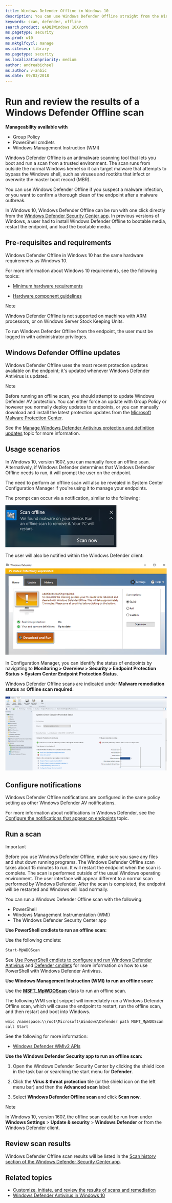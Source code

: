 ```yaml
---
title: Windows Defender Offline in Windows 10
description: You can use Windows Defender Offline straight from the Windows Defender Antivirus app. You can also manage how it is deployed in your network.
keywords: scan, defender, offline
search.product: eADQiWindows 10XVcnh
ms.pagetype: security
ms.prod: w10
ms.mktglfcycl: manage
ms.sitesec: library
ms.pagetype: security
ms.localizationpriority: medium
author: andreabichsel
ms.author: v-anbic
ms.date: 09/03/2018
---
```


# Run and review the results of a Windows Defender Offline scan

**Manageability available with**

- Group Policy
- PowerShell cmdlets
- Windows Management Instruction (WMI)

Windows Defender Offline is an antimalware scanning tool that lets you boot and run a scan from a trusted environment. The scan runs from outside the normal Windows kernel so it can target malware that attempts to bypass the Windows shell, such as viruses and rootkits that infect or overwrite the master boot record (MBR).

You can use Windows Defender Offline if you suspect a malware infection, or you want to confirm a thorough clean of the endpoint after a malware outbreak.

In Windows 10, Windows Defender Offline can be run with one click directly from the [Windows Defender Security Center app](windows-defender-security-center-antivirus.md). In previous versions of Windows, a user had to install Windows Defender Offline to bootable media, restart the endpoint, and load the bootable media.

## Pre-requisites and requirements

Windows Defender Offline in Windows 10 has the same hardware requirements as Windows 10. 

For more information about Windows 10 requirements, see the following topics:

- [Minimum hardware requirements](https://msdn.microsoft.com/library/windows/hardware/dn915086(v=vs.85).aspx)

- [Hardware component guidelines](https://msdn.microsoft.com/library/windows/hardware/dn915049(v=vs.85).aspx)

> [!NOTE]
> Windows Defender Offline is not supported on machines with ARM processors, or on Windows Server Stock Keeping Units.

To run Windows Defender Offline from the endpoint, the user must be logged in with administrator privileges.
 
## Windows Defender Offline updates

Windows Defender Offline uses the most recent protection updates available on the endpoint; it's updated whenever Windows Defender Antivirus is updated. 

> [!NOTE]
> Before running an offline scan, you should attempt to update Windows Defender AV protection. You can either force an update with Group Policy or however you normally deploy updates to endpoints, or you can manually download and install the latest protection updates from the [Microsoft Malware Protection Center](https://www.microsoft.com/security/portal/definitions/adl.aspx).

See the [Manage Windows Defender Antivirus protection and definition updates](manage-protection-updates-windows-defender-antivirus.md) topic for more information.

## Usage scenarios

In Windows 10, version 1607, you can manually force an offline scan. Alternatively, if Windows Defender determines that Windows Defender Offline needs to run, it will prompt the user on the endpoint. 

The need to perform an offline scan will also be revealed in System Center Configuration Manager if you're using it to manage your endpoints.

The prompt can occur via a notification, similar to the following:

![Windows notification showing the requirement to run Windows Defender Offline](images/defender/notification.png)

The user will also be notified within the Windows Defender client:

![Windows Defender showing the requirement to run Windows Defender Offline](images/defender/client.png)

In Configuration Manager, you can identify the status of endpoints by navigating to **Monitoring > Overview > Security > Endpoint Protection Status > System Center Endpoint Protection Status**. 

Windows Defender Offline scans are indicated under **Malware remediation status** as **Offline scan required**.

![System Center Configuration Manager indicating a Windows Defender Offline scan is required](images/defender/sccm-wdo.png)

## Configure notifications
<a name="manage-notifications"></a>

Windows Defender Offline notifications are configured in the same policy setting as other Windows Defender AV notifications.

For more information about notifications in Windows Defender, see the [Configure the notifications that appear on endpoints](configure-notifications-windows-defender-antivirus.md) topic.

## Run a scan 

> [!IMPORTANT]
> Before you use Windows Defender Offline, make sure you save any files and shut down running programs. The Windows Defender Offline scan takes about 15 minutes to run. It will restart the endpoint when the scan is complete. The scan is performed outside of the usual Windows operating environment. The user interface will appear different to a normal scan performed by Windows Defender. After the scan is completed, the endpoint will be restarted and Windows will load normally.

You can run a Windows Defender Offline scan with the following:

- PowerShell
- Windows Management Instrumentation (WMI)
- The Windows Defender Security Center app



**Use PowerShell cmdlets to run an offline scan:**

Use the following cmdlets:

```PowerShell
Start-MpWDOScan
```

See [Use PowerShell cmdlets to configure and run Windows Defender Antivirus](use-powershell-cmdlets-windows-defender-antivirus.md) and [Defender cmdlets](https://technet.microsoft.com/en-us/library/dn433280.aspx) for more information on how to use PowerShell with Windows Defender Antivirus.

**Use Windows Management Instruction (WMI) to run an offline scan:**

Use the [**MSFT_MpWDOScan**](https://msdn.microsoft.com/en-us/library/dn455323(v=vs.85).aspx) class to run an offline scan.

The following WMI script snippet will immediately run a Windows Defender Offline scan, which will cause the endpoint to restart, run the offline scan, and then restart and boot into Windows.

```WMI
wmic /namespace:\\root\Microsoft\Windows\Defender path MSFT_MpWDOScan call Start 
```

See the following for more information:
- [Windows Defender WMIv2 APIs](https://msdn.microsoft.com/en-us/library/dn439477(v=vs.85).aspx)


**Use the Windows Defender Security app to run an offline scan:**

1. Open the Windows Defender Security Center by clicking the shield icon in the task bar or searching the start menu for **Defender**.

2. Click the **Virus & threat protection** tile (or the shield icon on the left menu bar) and then the **Advanced scan** label:

    
3.	Select **Windows Defender Offline scan** and click **Scan now**.


> [!NOTE]
> In Windows 10, version 1607, the offline scan could be run from under **Windows Settings** > **Update & security** > **Windows Defender** or from the Windows Defender client.


## Review scan results

Windows Defender Offline scan results will be listed in the [Scan history section of the Windows Defender Security Center app](windows-defender-security-center-antivirus.md#detection-history). 


## Related topics

- [Customize, initiate, and review the results of scans and remediation](customize-run-review-remediate-scans-windows-defender-antivirus.md)
- [Windows Defender Antivirus in Windows 10](windows-defender-antivirus-in-windows-10.md)